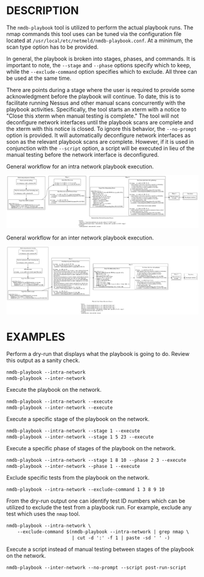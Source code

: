 DESCRIPTION
===========

The `nmdb-playbook` tool is utilized to perform the actual playbook runs. The
nmap commands this tool uses can be tuned via the configuration file located at
`/usr/local/etc/netmeld/nmdb-playbook.conf`. At a minimum, the scan type option
has to be provided.

In general, the playbook is broken into stages, phases, and commands.
It is important to note, the `--stage` and `--phase` options
specify which to keep, while the `--exclude-command` option
specifies which to exclude.  All three can be used at the same time.

There are points during a stage where the user is required to provide some
acknowledgment before the playbook will continue.  To date, this is to
facilitate running Nessus and other manual scans concurrently with the
playbook activities.  Specifically, the tool starts an xterm with a notice to
"Close this xterm when manual testing is complete."  The tool will not
deconfigure network interfaces until the playbook scans are complete and the
xterm with this notice is closed.  To ignore this behavior, the `--no-prompt`
option is provided.  It will automatically deconfigure network interfaces as
soon as the relevant playbook scans are complete.  However, if it is used
in conjunction with the `--script` option, a script will be executed in lieu
of the manual testing before the network interface is deconfigured.

General workflow for an intra network playbook execution.

![](../docs/netmeld-playbook-intra-network-workflow.png)

General workflow for an inter network playbook execution.

![](../docs/netmeld-playbook-inter-network-workflow.png)


EXAMPLES
========

Perform a dry-run that displays what the playbook is going to do.  Review this
output as a sanity check.
```
nmdb-playbook --intra-network
nmdb-playbook --inter-network
```

Execute the playbook on the network.
```
nmdb-playbook --intra-network --execute
nmdb-playbook --inter-network --execute
```

Execute a specific stage of the playbook on the network.
```
nmdb-playbook --intra-network --stage 1 --execute
nmdb-playbook --inter-network --stage 1 5 23 --execute
```

Execute a specific phase of stages of the playbook on the network.
```
nmdb-playbook --intra-network --stage 1 8 10 --phase 2 3 --execute
nmdb-playbook --inter-network --phase 1 --execute
```

Exclude specific tests from the playbook on the network.
```
nmdb-playbook --intra-network --exclude-command 1 3 8 9 10
```

From the dry-run output one can identify test ID numbers which can be utilized
to exclude the test from a playbook run.  For example, exclude any test
which uses the `nmap` tool.
```
nmdb-playbook --intra-network \
    --exclude-command $(nmdb-playbook --intra-network | grep nmap \
                        | cut -d ':' -f 1 | paste -sd ' ' -)
```

Execute a script instead of manual testing between stages of the playbook on
the network.
```
nmdb-playbook --inter-network --no-prompt --script post-run-script
```
